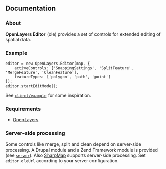 ## Documentation

### About

**OpenLayers Editor** (ole) provides a set of controls for extended editing of spatial data.

### Example

    editor = new OpenLayers.Editor(map, {
        activeControls: ['SnappingSettings', 'SplitFeature', 'MergeFeature', 'CleanFeature'],
        featureTypes: ['polygon', 'path', 'point']
    });
    editor.startEditMode();

See [`client/example`](https://github.com/geops/ole/tree/master/client/example) for some inspiration.

### Requirements

* [OpenLayers](http://openlayers.org/)

### Server-side processing

Some controls like merge, split and clean depend on server-side processing.
A Drupal module and a Zend Framework module is provided  (see [`server`](https://github.com/geops/ole/tree/master/server)). 
Also [SharpMap](http://sharpmap.codeplex.com/) supports server-side processing.
Set `editor.oleUrl` according to your server configuration.